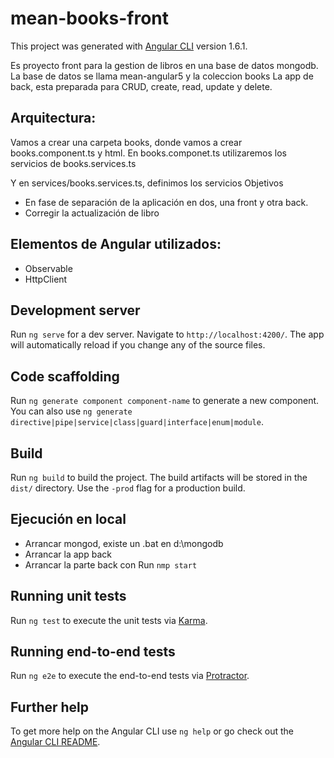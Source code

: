 # mean-books-front

This project was generated with [Angular CLI](https://github.com/angular/angular-cli) version 1.6.1.

Es proyecto front para la gestion de libros en una base de datos mongodb. La base de datos se llama mean-angular5 y la coleccion books
La app de back, esta preparada para CRUD, create, read, update y delete.

## Arquitectura:
Vamos a crear una carpeta books, donde vamos a crear books.component.ts y html. 
En books.componet.ts utilizaremos los servicios de books.services.ts

Y en services/books.services.ts, definimos los servicios
Objetivos
- En fase de separación de la aplicación en dos, una front y otra back.
- Corregir la actualización de libro

## Elementos de Angular utilizados:
- Observable
- HttpClient

## Development server

Run `ng serve` for a dev server. Navigate to `http://localhost:4200/`. The app will automatically reload if you change any of the source files.

## Code scaffolding

Run `ng generate component component-name` to generate a new component. You can also use `ng generate directive|pipe|service|class|guard|interface|enum|module`.

## Build

Run `ng build` to build the project. The build artifacts will be stored in the `dist/` directory. Use the `-prod` flag for a production build.

## Ejecución en local

-  Arrancar mongod, existe un .bat en d:\mongodb 
- Arrancar la app back
- Arrancar la parte back con Run `nmp start`

## Running unit tests

Run `ng test` to execute the unit tests via [Karma](https://karma-runner.github.io).

## Running end-to-end tests

Run `ng e2e` to execute the end-to-end tests via [Protractor](http://www.protractortest.org/).

## Further help

To get more help on the Angular CLI use `ng help` or go check out the [Angular CLI README](https://github.com/angular/angular-cli/blob/master/README.md).
